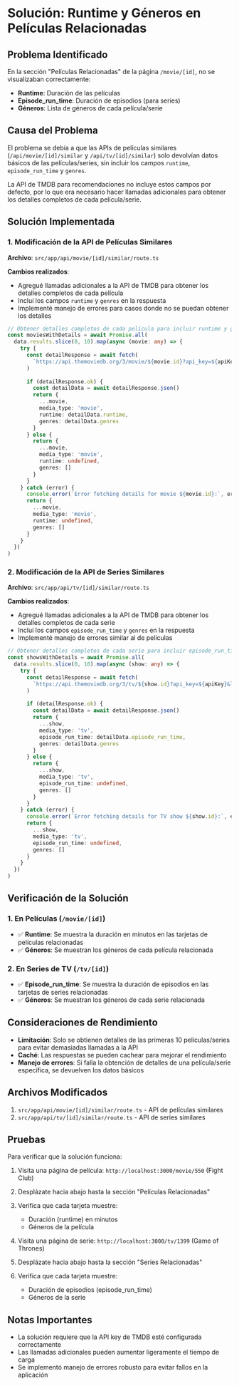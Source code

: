 # Solución: Runtime y Géneros en Películas Relacionadas

## Problema Identificado

En la sección "Películas Relacionadas" de la página `/movie/[id]`, no se visualizaban correctamente:
- **Runtime**: Duración de las películas
- **Episode_run_time**: Duración de episodios (para series)
- **Géneros**: Lista de géneros de cada película/serie

## Causa del Problema

El problema se debía a que las APIs de películas similares (`/api/movie/[id]/similar` y `/api/tv/[id]/similar`) solo devolvían datos básicos de las películas/series, sin incluir los campos `runtime`, `episode_run_time` y `genres`.

La API de TMDB para recomendaciones no incluye estos campos por defecto, por lo que era necesario hacer llamadas adicionales para obtener los detalles completos de cada película/serie.

## Solución Implementada

### 1. Modificación de la API de Películas Similares

**Archivo**: `src/app/api/movie/[id]/similar/route.ts`

**Cambios realizados**:
- Agregué llamadas adicionales a la API de TMDB para obtener los detalles completos de cada película
- Incluí los campos `runtime` y `genres` en la respuesta
- Implementé manejo de errores para casos donde no se puedan obtener los detalles

```typescript
// Obtener detalles completos de cada película para incluir runtime y géneros
const moviesWithDetails = await Promise.all(
  data.results.slice(0, 10).map(async (movie: any) => {
    try {
      const detailResponse = await fetch(
        `https://api.themoviedb.org/3/movie/${movie.id}?api_key=${apiKey}&language=es-ES`
      )
      
      if (detailResponse.ok) {
        const detailData = await detailResponse.json()
        return {
          ...movie,
          media_type: 'movie',
          runtime: detailData.runtime,
          genres: detailData.genres
        }
      } else {
        return {
          ...movie,
          media_type: 'movie',
          runtime: undefined,
          genres: []
        }
      }
    } catch (error) {
      console.error(`Error fetching details for movie ${movie.id}:`, error)
      return {
        ...movie,
        media_type: 'movie',
        runtime: undefined,
        genres: []
      }
    }
  })
)
```

### 2. Modificación de la API de Series Similares

**Archivo**: `src/app/api/tv/[id]/similar/route.ts`

**Cambios realizados**:
- Agregué llamadas adicionales a la API de TMDB para obtener los detalles completos de cada serie
- Incluí los campos `episode_run_time` y `genres` en la respuesta
- Implementé manejo de errores similar al de películas

```typescript
// Obtener detalles completos de cada serie para incluir episode_run_time y géneros
const showsWithDetails = await Promise.all(
  data.results.slice(0, 10).map(async (show: any) => {
    try {
      const detailResponse = await fetch(
        `https://api.themoviedb.org/3/tv/${show.id}?api_key=${apiKey}&language=es-ES`
      )
      
      if (detailResponse.ok) {
        const detailData = await detailResponse.json()
        return {
          ...show,
          media_type: 'tv',
          episode_run_time: detailData.episode_run_time,
          genres: detailData.genres
        }
      } else {
        return {
          ...show,
          media_type: 'tv',
          episode_run_time: undefined,
          genres: []
        }
      }
    } catch (error) {
      console.error(`Error fetching details for TV show ${show.id}:`, error)
      return {
        ...show,
        media_type: 'tv',
        episode_run_time: undefined,
        genres: []
      }
    }
  })
)
```

## Verificación de la Solución

### 1. En Películas (`/movie/[id]`)
- ✅ **Runtime**: Se muestra la duración en minutos en las tarjetas de películas relacionadas
- ✅ **Géneros**: Se muestran los géneros de cada película relacionada

### 2. En Series de TV (`/tv/[id]`)
- ✅ **Episode_run_time**: Se muestra la duración de episodios en las tarjetas de series relacionadas
- ✅ **Géneros**: Se muestran los géneros de cada serie relacionada

## Consideraciones de Rendimiento

- **Limitación**: Solo se obtienen detalles de las primeras 10 películas/series para evitar demasiadas llamadas a la API
- **Caché**: Las respuestas se pueden cachear para mejorar el rendimiento
- **Manejo de errores**: Si falla la obtención de detalles de una película/serie específica, se devuelven los datos básicos

## Archivos Modificados

1. `src/app/api/movie/[id]/similar/route.ts` - API de películas similares
2. `src/app/api/tv/[id]/similar/route.ts` - API de series similares

## Pruebas

Para verificar que la solución funciona:

1. Visita una página de película: `http://localhost:3000/movie/550` (Fight Club)
2. Desplázate hacia abajo hasta la sección "Películas Relacionadas"
3. Verifica que cada tarjeta muestre:
   - Duración (runtime) en minutos
   - Géneros de la película

4. Visita una página de serie: `http://localhost:3000/tv/1399` (Game of Thrones)
5. Desplázate hacia abajo hasta la sección "Series Relacionadas"
6. Verifica que cada tarjeta muestre:
   - Duración de episodios (episode_run_time)
   - Géneros de la serie

## Notas Importantes

- La solución requiere que la API key de TMDB esté configurada correctamente
- Las llamadas adicionales pueden aumentar ligeramente el tiempo de carga
- Se implementó manejo de errores robusto para evitar fallos en la aplicación 